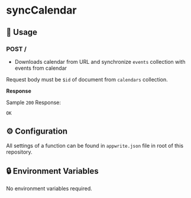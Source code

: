 # syncCalendar

## 🧰 Usage

### POST /

- Downloads calendar from URL and synchronize `events` collection with events from calendar

Request body must be `$id` of document from `calendars` collection.

**Response**

Sample `200` Response:

```text
OK
```

## ⚙️ Configuration

All settings of a function can be found in `appwrite.json` file in root of this repository.

## 🔒 Environment Variables

No environment variables required.
